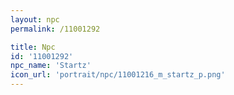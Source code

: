 ```yaml
---
layout: npc
permalink: /11001292

title: Npc
id: '11001292'
npc_name: 'Startz'
icon_url: 'portrait/npc/11001216_m_startz_p.png'
---
```


